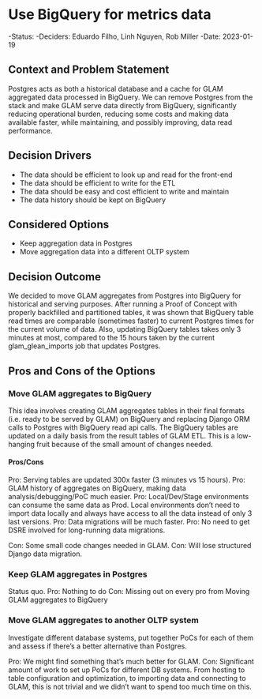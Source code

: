 # Use BigQuery for metrics data

-Status: -Deciders: Eduardo Filho, Linh Nguyen, Rob Miller -Date: 2023-01-19

## Context and Problem Statement

Postgres acts as both a historical database and a cache for GLAM aggregated data
processed in BigQuery. We can remove Postgres from the stack and make GLAM serve
data directly from BigQuery, significantly reducing operational burden, reducing
some costs and making data available faster, while maintaining, and possibly
improving, data read performance.

## Decision Drivers

- The data should be efficient to look up and read for the front-end
- The data should be efficient to write for the ETL
- The data should be easy and cost efficient to write and maintain
- The data history should be kept on BigQuery

## Considered Options

- Keep aggregation data in Postgres
- Move aggregation data into a different OLTP system

## Decision Outcome

We decided to move GLAM aggregates from Postgres into BigQuery for historical
and serving purposes. After running a Proof of Concept with properly backfilled
and partitioned tables, it was shown that BigQuery table read times are
comparable (sometimes faster) to current Postgres times for the current volume
of data. Also, updating BigQuery tables takes only 3 minutes at most, compared
to the 15 hours taken by the current glam_glean_imports job that updates
Postgres.

## Pros and Cons of the Options

### Move GLAM aggregates to BigQuery

This idea involves creating GLAM aggregates tables in their final formats (i.e.
ready to be served by GLAM) on BigQuery and replacing Django ORM calls to
Postgres with BigQuery read api calls. The BigQuery tables are updated on a
daily basis from the result tables of GLAM ETL. This is a low-hanging fruit
because of the small amount of changes needed.

#### Pros/Cons

Pro: Serving tables are updated 300x faster (3 minutes vs 15 hours). Pro: GLAM
history of aggregates on BigQuery, making data analysis/debugging/PoC much
easier. Pro: Local/Dev/Stage environments can consume the same data as Prod.
Local environments don’t need to import data locally and always have access to
all the data instead of only 3 last versions. Pro: Data migrations will be much
faster. Pro: No need to get DSRE involved for long-running data migrations.

Con: Some small code changes needed in GLAM. Con: Will lose structured Django
data migration.

### Keep GLAM aggregates in Postgres

Status quo. Pro: Nothing to do Con: Missing out on every pro from Moving GLAM
aggregates to BigQuery

### Move GLAM aggregates to another OLTP system

Investigate different database systems, put together PoCs for each of them and
assess if there’s a better alternative than Postgres.

Pro: We might find something that’s much better for GLAM. Con: Significant
amount of work to set up PoCs for different DB systems. From hosting to table
configuration and optimization, to importing data and connecting to GLAM, this
is not trivial and we didn’t want to spend too much time on this.
